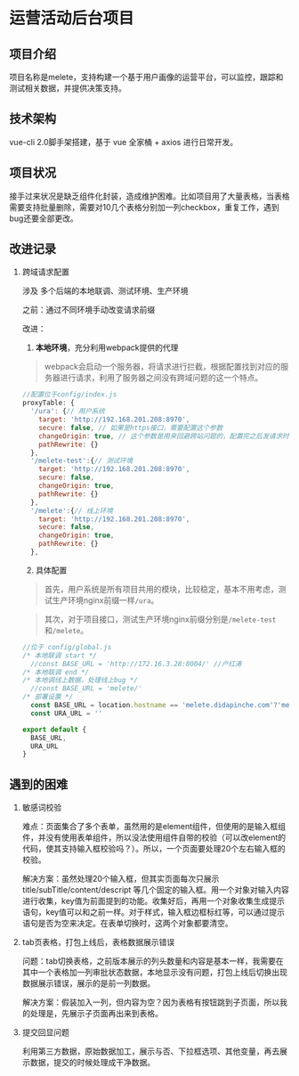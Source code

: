 # 运营活动后台项目

## 项目介绍

项目名称是melete，支持构建一个基于用户画像的运营平台，可以监控，跟踪和测试相关数据，并提供决策支持。

## 技术架构

vue-cli 2.0脚手架搭建，基于 vue 全家桶 + axios 进行日常开发。

## 项目状况

接手过来状况是缺乏组件化封装，造成维护困难。比如项目用了大量表格，当表格需要支持批量删除，需要对10几个表格分别加一列checkbox，重复工作，遇到bug还要全部更改。

## 改进记录

1. 跨域请求配置

    涉及 多个后端的本地联调、测试环境、生产环境

    之前：通过不同环境手动改变请求前缀

    改进：

    1. **本地环境**，充分利用webpack提供的代理

      >webpack会启动一个服务器，将请求进行拦截，根据配置找到对应的服务器进行请求，利用了服务器之间没有跨域问题的这一个特点。

      ```javascript
      //配置位于config/index.js
      proxyTable: {
        '/ura': {// 用户系统
          target: 'http://192.168.201.208:8970',
          secure: false, // 如果是https接口，需要配置这个参数
          changeOrigin: true, // 这个参数是用来回避跨站问题的，配置完之后发请求时会自动修改http header里面的host
          pathRewrite: {}
        },
        '/melete-test':{// 测试环境
          target: 'http://192.168.201.208:8970',
          secure: false,
          changeOrigin: true,
          pathRewrite: {}
        },
        '/melete':{// 线上环境
          target: 'http://192.168.201.208:8970',
          secure: false,
          changeOrigin: true,
          pathRewrite: {}
        },
      ```

    2. 具体配置

      >首先，用户系统是所有项目共用的模块，比较稳定，基本不用考虑，测试生产环境nginx前缀一样`/ura`。

      >其次，对于项目接口，测试生产环境nginx前缀分别是`/melete-test`和`/melete`。

      ```javascript
      //位于 config/global.js
      /* 本地联调 start */
        //const BASE_URL = 'http://172.16.3.28:8004/' //户红涛
      /* 本地联调 end */
      /* 本地调线上数据，处理线上bug */
        //const BASE_URL = 'melete/'
      /* 部署设置 */
        const BASE_URL = location.hostname == 'melete.didapinche.com'?'melete/':'melete-test/'
        const URA_URL = ''

      export default {
        BASE_URL,
        URA_URL
      }
      ```

## 遇到的困难

1. 敏感词校验

    难点：页面集合了多个表单，虽然用的是element组件，但使用的是输入框组件，并没有使用表单组件，所以没法使用组件自带的校验（可以改element的代码，使其支持输入框校验吗？）。所以，一个页面要处理20个左右输入框的校验。

    解决方案：虽然处理20个输入框，但其实页面每次只展示 title/subTitle/content/descript 等几个固定的输入框。用一个对象对输入内容进行收集，key值为前面提到的功能。收集好后，再用一个对象收集生成提示语句，key值可以和之前一样。对于样式，输入框边框标红等，可以通过提示语句是否为空来决定。在表单切换时，这两个对象都要清空。

2. tab页表格，打包上线后，表格数据展示错误

    问题：tab切换表格，之前版本展示的列头数量和内容是基本一样，我需要在其中一个表格加一列审批状态数据，本地显示没有问题，打包上线后切换出现数据展示错误，展示的是前一列数据。

    解决方案：假装加入一列，但内容为空？因为表格有按钮跳到子页面，所以我的处理是，先展示子页面再出来到表格。

3. 提交回显问题

    利用第三方数据，原始数据加工，展示与否、下拉框选项、其他变量，再去展示数据，提交的时候处理成干净数据。